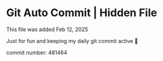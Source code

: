 # Git Auto Commit | Hidden File

This file was added Feb 12, 2025

Just for fun and keeping my daily git commit active 🤪

commit number: 481464
